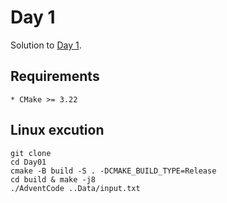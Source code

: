 # Day 1
Solution to [Day 1](https://adventofcode.com/2023/day/1).


## Requirements
    * CMake >= 3.22


## Linux excution

```
git clone 
cd Day01
cmake -B build -S . -DCMAKE_BUILD_TYPE=Release
cd build & make -j8
./AdventCode ..Data/input.txt
```